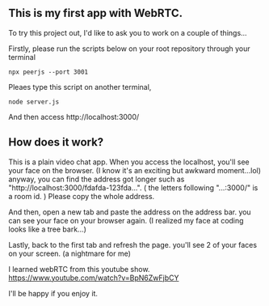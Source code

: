 ## This is my first app with WebRTC.  

To try this project out, I'd like to ask you to work on a couple of things...

  Firstly, please run the scripts below on your root repository through your terminal
    
    npx peerjs --port 3001  
  
  Pleaes type this script on another terminal, 
  
    node server.js
  
  And then access http://localhost:3000/
  
  ## How does it work?
  This is a plain video chat app. 
  When you access the localhost, you'll see your face on the browser. (I know it's an exciting but awkward moment...lol)  anyway, you can find the address got longer such as "http://localhost:3000/fdafda-123fda...". ( the letters following "...:3000/" is a room id. ) Please copy the whole address.
  
   And then, open a new tab and paste the address on the address bar. you can see your face on your browser again. (I realized my face at coding looks like a tree bark...)

   Lastly, back to the first tab and refresh the page. you'll see 2 of your faces on your screen. (a nightmare for me)
      

        
   I learned webRTC from this youtube show.
  https://www.youtube.com/watch?v=BpN6ZwFjbCY
  
 I'll be happy if you enjoy it.
